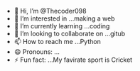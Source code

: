 - 👋 Hi, I’m @Thecoder098
- 👀 I’m interested in ...making a web
- 🌱 I’m currently learning ...coding
- 💞️ I’m looking to collaborate on ...gitub
- 📫 How to reach me ...Python
- 😄 Pronouns: ...
- ⚡ Fun fact: ...My favirate sport is Cricket

<!---
Thecoder098/Thecoder098 is a ✨ special ✨ repository because its `README.md` (this file) appears on your GitHub profile.
You can click the Preview link to take a look at your changes.
--->

